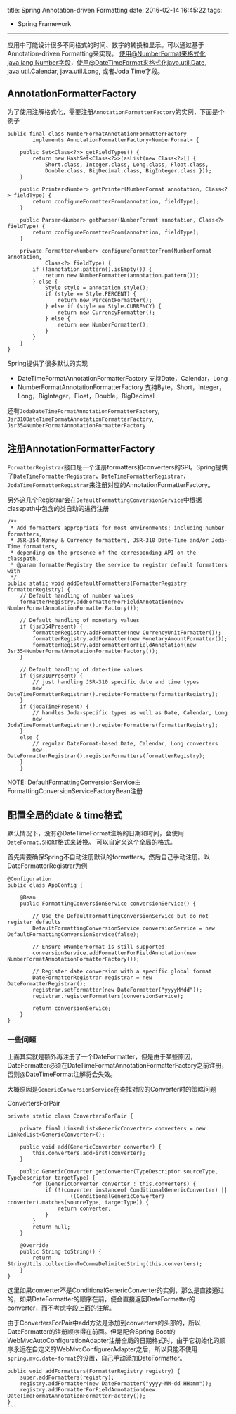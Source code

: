title: Spring Annotation-driven Formatting
date: 2016-02-14 16:45:22
tags:
- Spring Framework
---

应用中可能设计很多不同格式的时间、数字的转换和显示。可以通过基于Annotation-driven Formatting来实现。 使用@NumberFormat来格式化java.lang.Number字段，使用@DateTimeFormat来格式化java.util.Date, java.util.Calendar, java.util.Long, 或者Joda Time字段。

## AnnotationFormatterFactory

为了使用注解格式化，需要注册`AnnotationFormatterFactory`的实例，下面是个例子

<!--more-->

```
public final class NumberFormatAnnotationFormatterFactory
        implements AnnotationFormatterFactory<NumberFormat> {

    public Set<Class<?>> getFieldTypes() {
        return new HashSet<Class<?>>(asList(new Class<?>[] {
            Short.class, Integer.class, Long.class, Float.class,
            Double.class, BigDecimal.class, BigInteger.class }));
    }

    public Printer<Number> getPrinter(NumberFormat annotation, Class<?> fieldType) {
        return configureFormatterFrom(annotation, fieldType);
    }

    public Parser<Number> getParser(NumberFormat annotation, Class<?> fieldType) {
        return configureFormatterFrom(annotation, fieldType);
    }

    private Formatter<Number> configureFormatterFrom(NumberFormat annotation,
            Class<?> fieldType) {
        if (!annotation.pattern().isEmpty()) {
            return new NumberFormatter(annotation.pattern());
        } else {
            Style style = annotation.style();
            if (style == Style.PERCENT) {
                return new PercentFormatter();
            } else if (style == Style.CURRENCY) {
                return new CurrencyFormatter();
            } else {
                return new NumberFormatter();
            }
        }
    }
}
```

Spring提供了很多默认的实现

- DateTimeFormatAnnotationFormatterFactory 支持Date，Calendar，Long
- NumberFormatAnnotationFormatterFactory 支持Byte，Short，Integer，Long，BigInteger，Float，Double，BigDecimal

还有`JodaDateTimeFormatAnnotationFormatterFactory`, `Jsr310DateTimeFormatAnnotationFormatterFactory`, `Jsr354NumberFormatAnnotationFormatterFactory`

## 注册AnnotationFormatterFactory

`FormatterRegistrar`接口是一个注册formatters和converters的SPI。Spring提供了`DateTimeFormatterRegistrar`，`DateTimeFormatterRegistrar`，`JodaTimeFormatterRegistrar`来注册对应的AnnotationFormatterFactory。

另外这几个Registrar会在`DefaultFormattingConversionService`中根据classpath中包含的类自动的进行注册

```
/**
 * Add formatters appropriate for most environments: including number formatters,
 * JSR-354 Money & Currency formatters, JSR-310 Date-Time and/or Joda-Time formatters,
 * depending on the presence of the corresponding API on the classpath.
 * @param formatterRegistry the service to register default formatters with
 */
public static void addDefaultFormatters(FormatterRegistry formatterRegistry) {
	// Default handling of number values
	formatterRegistry.addFormatterForFieldAnnotation(new NumberFormatAnnotationFormatterFactory());

	// Default handling of monetary values
	if (jsr354Present) {
		formatterRegistry.addFormatter(new CurrencyUnitFormatter());
		formatterRegistry.addFormatter(new MonetaryAmountFormatter());
		formatterRegistry.addFormatterForFieldAnnotation(new Jsr354NumberFormatAnnotationFormatterFactory());
	}

	// Default handling of date-time values
	if (jsr310Present) {
		// just handling JSR-310 specific date and time types
		new DateTimeFormatterRegistrar().registerFormatters(formatterRegistry);
	}
	if (jodaTimePresent) {
		// handles Joda-specific types as well as Date, Calendar, Long
		new JodaTimeFormatterRegistrar().registerFormatters(formatterRegistry);
	}
	else {
		// regular DateFormat-based Date, Calendar, Long converters
		new DateFormatterRegistrar().registerFormatters(formatterRegistry);
	}
	}
```

NOTE: DefaultFormattingConversionService由FormattingConversionServiceFactoryBean注册

## 配置全局的date & time格式

默认情况下，没有@DateTimeFormat注解的日期和时间，会使用`DateFormat.SHORT`格式来转换。 可以自定义这个全局的格式。

首先需要确保Spring不自动注册默认的formatters，然后自己手动注册。以DateFormatterRegistrar为例

```
@Configuration
public class AppConfig {

    @Bean
    public FormattingConversionService conversionService() {

        // Use the DefaultFormattingConversionService but do not register defaults
        DefaultFormattingConversionService conversionService = new DefaultFormattingConversionService(false);

        // Ensure @NumberFormat is still supported
        conversionService.addFormatterForFieldAnnotation(new NumberFormatAnnotationFormatterFactory());

        // Register date conversion with a specific global format
        DateFormatterRegistrar registrar = new DateFormatterRegistrar();
        registrar.setFormatter(new DateFormatter("yyyyMMdd"));
        registrar.registerFormatters(conversionService);

        return conversionService;
    }
}
```

### 一些问题

上面其实就是额外再注册了一个DateFormatter，但是由于某些原因，DateFormatter必须在DateTimeFormatAnnotationFormatterFactory之前注册，否则@DateTimeFormat注解将会失效。 

大概原因是`GenericConversionService`在查找对应的Converter时的策略问题

ConvertersForPair

```
private static class ConvertersForPair {

	private final LinkedList<GenericConverter> converters = new LinkedList<GenericConverter>();

	public void add(GenericConverter converter) {
		this.converters.addFirst(converter);
	}

	public GenericConverter getConverter(TypeDescriptor sourceType, TypeDescriptor targetType) {
		for (GenericConverter converter : this.converters) {
			if (!(converter instanceof ConditionalGenericConverter) ||
					((ConditionalGenericConverter) converter).matches(sourceType, targetType)) {
				return converter;
			}
		}
		return null;
	}

	@Override
	public String toString() {
		return StringUtils.collectionToCommaDelimitedString(this.converters);
	}
}
```

这里如果converter不是ConditionalGenericConverter的实例，那么是直接通过的，如果DateFormatter的顺序在前，便会直接返回DateFormatter的converter，而不考虑字段上面的注解。

由于ConvertersForPair中add方法是添加到converters的头部的，所以DateFormatter的注册顺序得在前面。但是配合Spring Boot的WebMvcAutoConfigurationAdapter注册全局的日期格式时，由于它初始化的顺序永远在自定义的WebMvcConfigurerAdapter之后，所以只能不使用`spring.mvc.date-format`的设置，自己手动添加DateFormatter。

````
public void addFormatters(FormatterRegistry registry) {
    super.addFormatters(registry);
    registry.addFormatter(new DateFormatter("yyyy-MM-dd HH:mm"));
    registry.addFormatterForFieldAnnotation(new DateTimeFormatAnnotationFormatterFactory());
}
```
